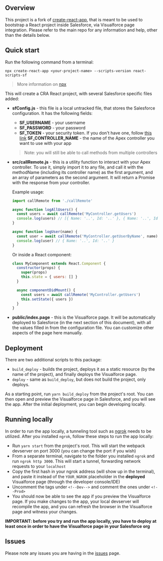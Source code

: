 ## Overview

This project is a fork of [create-react-app](https://github.com/facebook/create-react-app), that is meant to be used to bootstrap a React project inside Salesforce, via Visualforce page integration. Please refer to the main repo for any information and help, other than the details below.

## Quick start

Run the following command from a terminal:

`npx create-react-app <your-project-name> --scripts-version react-scripts-sf`
> More information on [npx](https://medium.com/@maybekatz/introducing-npx-an-npm-package-runner-55f7d4bd282b)

This will create a CRA React project, with several Salesforce specific files added:
* **sfConfig.js** - this file is a local untracked file, that stores the Salesforce configuration. It has the following fields:
  * **SF_USERNAME** - your username
  * **SF_PASSWORD** - your password
  * **SF_TOKEN** - your security token. If you don't have one, follow [this link](https://help.salesforce.com/apex/HTViewHelpDoc?id=user_security_token.htm)
  **SF_CONTROLLER_NAME** - the name of the Apex controller you want to use with your app
  > Note: you will still be able to call methods from multiple controllers
  
* **src/callRemote.js** - this is a utility function to interact with your Apex controller. To use it, simply import it to any file, and call it with the methodName (including its controller name) as the first argument, and an array of parameters as the second argument. It will return a Promise with the response from your controller.

  Example usage:
  ```javascript
  import callRemote from './callRemote'

  async function logAllUsers() {
    const users = await callRemote('MyController.getUsers')
    console.log(users) // [{ Name: '..', Id: '..' }, { Name: '..', Id: '..' }
  }

  async function logUser(name) {
    const user = await callRemote('MyController.getUserByName', name)
    console.log(user) // { Name: '..', Id: '..' }
  }
  ```
  
  Or inside a React component:
  ```javascript
  class MyComponent extends React.Component {
    constructor(props) {
      super(props)
      this.state = { users: [] }
    }

    async componentDidMount() {
      const users = await callRemote('MyController.getUsers')
      this.setState({ users }) 
    }
  }
  ```
  
* **public/index.page** - this is the Visualforce page. It will be automatically deployed to Salesforce (in the next section of this document), with all the values filled in from the configuration file. You can customize other aspects of the page here manually.  

## Deployment

There are two additional scripts to this package:

* `build_deploy` - builds the project, deploys it as a static resource (by the name of the project), and finally deploys the Visualforce page.
* `deploy` - same as `build_deploy`, but does not build the project, only deploys.

As a starting point, run `yarn build_deploy` from the project's root. You can then open and preview the Visualforce page in Salesforce, and you will see the app. After the initial deployment, you can begin developing locally.

## Running locally
In order to run the app locally, a tunneling tool such as [ngrok](https://ngrok.com/) needs to be utilized. After you installed `ngrok`, follow these steps to run the app locally:
* Run `yarn start` from the project's root. This will start the webpack devserver on port 3000 (you can change the port if you wish)
* From a separate terminal, navigate to the folder you installed `ngrok` and run `ngrok http 3000`. This will start a tunnel, forwarding network requests to your `localhost`
* Copy the first hash in your ngrok address (will show up in the terminal), and paste it instead of the `YOUR_NGROK` placeholder in the **deployed** Visualforce page (through the developer console/IDE)
* Uncomment the tags under `<!--Dev-->` and comment the ones under `<!--Prod>`
* You should now be able to see the app if you preview the Visualforce page. If you make changes to the app, your local devserver will recompile the app, and you can refresh the browser in the Visualforce page and witness your changes.

**IMPORTANT: before you try and run the app locally, you have to deploy at least once in order to have the Visualforce page in your Salesforce org**

## Issues

Please note any issues you are having in the [issues](https://github.com/nomrik/create-react-app/issues) page.
